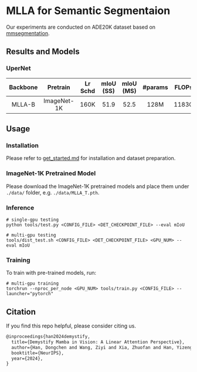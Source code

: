 # MLLA for Semantic Segmentaion

Our experiments are conducted on ADE20K dataset based on [mmsegmentation](https://github.com/open-mmlab/mmsegmentation/).

## Results and Models

### UperNet

| Backbone | Pretrain | Lr Schd | mIoU (SS) | mIoU (MS) | #params | FLOPs | config | model |
| :---: | :---: | :---: | :---: | :---: | :---: | :---: | :---: | :---: |
| MLLA-B | ImageNet-1K | 160K | 51.9 | 52.5 | 128M | 1183G | [config](configs/mlla/mlla_b_upernet.py) | [TsinghuaCloud](https://cloud.tsinghua.edu.cn/f/41760d4a531a4ffc9cbf/?dl=1) |

## Usage

### Installation

Please refer to [get_started.md](https://github.com/open-mmlab/mmsegmentation/blob/master/docs/en/get_started.md#installation) for installation and dataset preparation.

### ImageNet-1K Pretrained Model

Please download the ImageNet-1K pretrained models and place them under `./data/` folder, e.g. `./data/MLLA_T.pth`.

### Inference

```
# single-gpu testing
python tools/test.py <CONFIG_FILE> <DET_CHECKPOINT_FILE> --eval mIoU

# multi-gpu testing
tools/dist_test.sh <CONFIG_FILE> <DET_CHECKPOINT_FILE> <GPU_NUM> --eval mIoU
```

### Training

To train with pre-trained models, run:
```
# multi-gpu training
torchrun --nproc_per_node <GPU_NUM> tools/train.py <CONFIG_FILE> --launcher="pytorch"
```

## Citation

If you find this repo helpful, please consider citing us.

```latex
@inproceedings{han2024demystify,
  title={Demystify Mamba in Vision: A Linear Attention Perspective},
  author={Han, Dongchen and Wang, Ziyi and Xia, Zhuofan and Han, Yizeng and Pu, Yifan and Ge, Chunjiang and Song, Jun and Song, Shiji and Zheng, Bo and Huang, Gao},
  booktitle={NeurIPS},
  year={2024},
}
```
